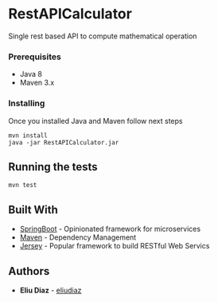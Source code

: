 # RestAPICalculator

Single rest based API to compute mathematical operation 


### Prerequisites

* Java 8
* Maven 3.x


### Installing

Once you installed Java and Maven follow next steps

```
mvn install
java -jar RestAPICalculator.jar
```
## Running the tests

```
mvn test
```

## Built With

* [SpringBoot](https://spring.io/projects/spring-boot) - Opinionated framework for microservices
* [Maven](https://maven.apache.org/) - Dependency Management
* [Jersey](https://jersey.github.io/) - Popular framework to build RESTful Web Servics


## Authors

* **Eliu Diaz** - [eliudiaz](https://github.com/eliudiaz)